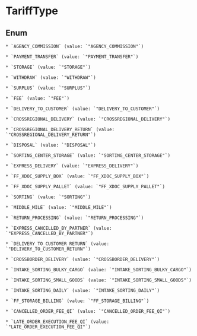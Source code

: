 
# TariffType

## Enum


    * `AGENCY_COMMISSION` (value: `"AGENCY_COMMISSION"`)

    * `PAYMENT_TRANSFER` (value: `"PAYMENT_TRANSFER"`)

    * `STORAGE` (value: `"STORAGE"`)

    * `WITHDRAW` (value: `"WITHDRAW"`)

    * `SURPLUS` (value: `"SURPLUS"`)

    * `FEE` (value: `"FEE"`)

    * `DELIVERY_TO_CUSTOMER` (value: `"DELIVERY_TO_CUSTOMER"`)

    * `CROSSREGIONAL_DELIVERY` (value: `"CROSSREGIONAL_DELIVERY"`)

    * `CROSSREGIONAL_DELIVERY_RETURN` (value: `"CROSSREGIONAL_DELIVERY_RETURN"`)

    * `DISPOSAL` (value: `"DISPOSAL"`)

    * `SORTING_CENTER_STORAGE` (value: `"SORTING_CENTER_STORAGE"`)

    * `EXPRESS_DELIVERY` (value: `"EXPRESS_DELIVERY"`)

    * `FF_XDOC_SUPPLY_BOX` (value: `"FF_XDOC_SUPPLY_BOX"`)

    * `FF_XDOC_SUPPLY_PALLET` (value: `"FF_XDOC_SUPPLY_PALLET"`)

    * `SORTING` (value: `"SORTING"`)

    * `MIDDLE_MILE` (value: `"MIDDLE_MILE"`)

    * `RETURN_PROCESSING` (value: `"RETURN_PROCESSING"`)

    * `EXPRESS_CANCELLED_BY_PARTNER` (value: `"EXPRESS_CANCELLED_BY_PARTNER"`)

    * `DELIVERY_TO_CUSTOMER_RETURN` (value: `"DELIVERY_TO_CUSTOMER_RETURN"`)

    * `CROSSBORDER_DELIVERY` (value: `"CROSSBORDER_DELIVERY"`)

    * `INTAKE_SORTING_BULKY_CARGO` (value: `"INTAKE_SORTING_BULKY_CARGO"`)

    * `INTAKE_SORTING_SMALL_GOODS` (value: `"INTAKE_SORTING_SMALL_GOODS"`)

    * `INTAKE_SORTING_DAILY` (value: `"INTAKE_SORTING_DAILY"`)

    * `FF_STORAGE_BILLING` (value: `"FF_STORAGE_BILLING"`)

    * `CANCELLED_ORDER_FEE_QI` (value: `"CANCELLED_ORDER_FEE_QI"`)

    * `LATE_ORDER_EXECUTION_FEE_QI` (value: `"LATE_ORDER_EXECUTION_FEE_QI"`)



